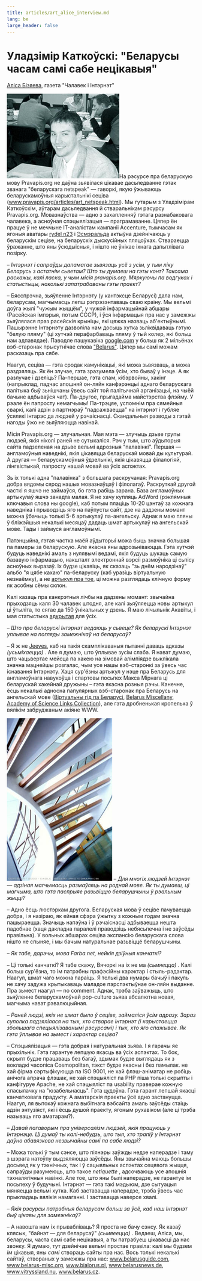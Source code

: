 ```yaml
---
title: articles/art_alice_interview.md 
lang: be
large_header: false
---
```





<h1 id="уладзімір-каткоўскі-беларусы-часам-самі-сабе-нецікавыя">Уладзімір Каткоўскі: "Беларусы часам самі сабе нецікавыя"</h1>

<a href="mailto:alicerelease@yahoo.com?subject=pravapis.org%20interview">Аліса Бізяева</a>, газета "Чалавек і Інтэрнэт"


<img src="katkouski3.jpg" width="300" height="225" alt="Uladzimir Katkouski, pravapis.org founder and webteam leader" />На рэсурсе пра беларускую мову Pravapis.org не даўна зьявілася цікавае дасьледванне гэтак званага "беларускага netspeak" — гаворкі, якую ўжываюць беларускамоўныя карыстальнікі сеціва (<a href="articles/art_netspeak.html">www.pravapis.org/articles/art_netspeak.html</a>). Мы гутарым з Уладзімірам Каткоўскім, аўтарам дасьледвання й стваральнікам рэсурсу Pravapis.org. Мовазнаўства — адно з захапленняў гэтага разнабаковага чалавека, а асноўная спэцыялізацыя — праграмаванне. Цяпер ён працуе ў не меччыне IT-аналістам кампаніі Accenture, тымчасам як ягоныя аватары <a href="http://rydel.cjb.net/">rydel n23</a> і <a href="http://www.geocities.com/by_esmi/ralda/">Эсмэральда</a> актыўна дзейнічаюць у беларускім сеціве, на беларускіх дыскусійных пляцоўках. Ствараецца ўражанне, што яны ўсюдыісныя, і нішто не ўнікае іхнага дапытлівага позірку.


 *– Інтэрнэт і сапраўды дапамагае зьвязаць усё з усім, у тым ліку Беларусь з астатнім сьветам? Што ты думаеш на гэты конт? Таксама раскажы, калі ласка, у чым місія pravapis.org. Мяркуючы па водгуках і статыстыцы, наколькі запатрабаваны гэты праект?* 


– Бясспрэчна, зьяўленне Інтэрнэту (у кантэксце Беларусі) дала нам, беларусам, магчымасць лепш рэпрэзэнтаваць сваю краіну. Мы вельмі доўга жылі "чужым жыццём", у чужой інфармацыйнай абшары (Расейская імпэрыя, потым СССР), і ўся інфармацыя пра нас у замежжы зьяўлялася праз расейскія крыніцы, які цяжка назваць аб'ектыўнымі. Пашырэнне Інтэрнэту дазволіла нам досыць хутка зьліквідаваць гэтую "белую пляму" (ці хутчэй перафарбаваць пляму ў тый колер, які больш нам адпавядае). Паводле пашукавіка <a href="http://www.google.com/webhp?hl=be">google.com</a> у больш як 2 мільёнах вэб-старонак прысутнічае слова <a href="articles/art_belarus_name.html">"Belarus"</a>. Цяпер мы самі можам расказаць пра сябе.


Наагул, сеціва — гэта сродак камунікацыі, які можа зьвязваць, а можа раздзяляць. Як ён злучае, гэта зразумела ўсім, хто бываў у інэце. А як разлучае і дзеліць? Па-першае, гэта спам, кібэрвойны, хакінг (напрыклад, падчас апошняй он-ляйн канфэрэнцыі аднаго беларускага палітыка быў зьнішчаны ўвесь сайт той палітычнай арганізацыі, на чыёй бачыне адбываўся чат). Па-другое, прыгадайма майстэрства флэйму. У рэале ён папросту немагчымы! Па-трэцяе, успомнім пра сямейныя сваркі, калі адзін з партнэраў "падсажваецца" на інтэрнэт і губляе ўсялякі інтарэс да людзей у рэчаіснасці. Скандальныя разводы з гэтай нагоды ўжо не зьяўляюцца навінай.


Місія Pravapis.org — злучальная. Мая мэта — злучыць дзьве групы людзей, якія ніколі раней не сутыкаліся. Рэч у тым, што аўдыторыя сайта падзеленая на дзьве вельмі адрозныя "палавінкі". Першая — англамоўныя наведнікі, якія цікавяцца беларускай мовай ды культурай. А другая — беларускамоўныя ўдзельнікі, якія цікавяцца філалогіяй, лінгвістыкай, папросту нашай мовай ва ўсіх аспэктах.


Зь іх толькі адна "палавінка" з большага раскручаная: Pravapis.org добра вядомы сярод нашых мовазнаўцаў і філолагаў. Раскруткай другой часткі я яшчэ не займаўся, бо гэта рабіць зарана. База англамоўных артыкулаў яшчэ занадта малая. Я не хачу купляць AdWord (рэклямныя ключавыя слова ны google), каб потым плаціць 10-20 цэнтаў за кожнага наведніка і прыводзіць яго на паўпусты сайт, дзе на дадзены момант можна ўбачыць толькі 5-6 артыкулаў па-ангельску. Аднак я маю пляны ў бліжэйшыя некалькі месяцаў дадаць шмат артыкулаў на ангельскай мове. Тады і займуся англамоўнымі.


Патэнцыйна, гэтая частка маёй аўдыторыі можа быць значна большая па памеры за беларускую. Але якасна яны адрозьніваюцца. Гэта хутчэй будуць наведнікі амаль з нулявымі ведамі, якія будуць шукаць самую базавую інфармацыю, накшталт электроннай вэрсіі размоўніка ці сьпісу асноўных выразаў. Іх будзе цікавіць, як сказаць "зь днём народзінаў" альбо "я цябе кахаю" па-беларуску (каб уразіць віртуальную незнаёмку), а не <a href="articles/art_vocative.html">артыкул пра тое</a>, ці можна разглядаць клічную форму як асобны сёмы склон.


Калі казаць пра канкрэтныя лічбы на дадзены момант: звычайна прыходзяць каля 30 чалавек штодня, але калі зьяўляецца новы артыкул ці ўтыліта, то сягае да 150 ўнікальных у дзень. Я маю лічыльнік Акавіты, і мая статыстыка <a href="http://adlik.akavita.by/stat/stat.pl?id=1586&amp;lang=be">адкрытая</a> для ўсіх.


 *– Што пра беларускі Інтэрнэт ведаюць у сьвеце? Як беларускі Інтэрнэт уплывае на погляды замежнікаў на беларусаў?* 


– Я ж не <a href="http://www.ask.com">Jeeves</a>, каб на такія скамплікаваныя пытанні даваць адказы  *(усьміхаецца)* . Але я думаю, што ўплывае зусім слаба. Я нават думаю, што чацьвертае мейсца па хакею на зімовай алімпіядзе выклікала значна мацнейшы розгалас, чым усе нашы вэб-старонкі за ўвесь час існавання Інтэрнэту. Хаця сур'ёзны артыкул у нэце пра Беларусь для англамоўнага навукоўца і спартовы посьпех Макса Мірнага ці беларускай хакейнай дружыны – гэта якасна розныя рэчы. Канечне, ёсць некалькі адносна папулярных вэб-старонак пра Беларусь на ангельскай мове (<a href="http://www.belarusguide.com">Віртуальны гід па Беларусі</a>, <a href="http://www.belarus-misc.org/">Belarus Miscellany</a>, <a href="http://www.ac.by/country/">Academy of Science Links Collection</a>), але гэта дробненькая кропелька ў вялікім забруджаным акіяне WWW.


<img src="lesvica.jpg" width="281" height="432" />  *– Для многіх людзей Інтэрнэт — адзіная магчымасць размаўляць на роднай мове. Як ты думаеш, ці магчыма, што гэта паспрыяе разьвіццю беларушчыны ў рэальным жыцці?* 


– Адно ёсць люстэркам другога. Беларуская мова ў сеціве пачуваецца добра, і я назіраю, як ейная сфэра ўжытку з кожным годам значна пашыраецца. Значыць напэўна і ў рэчаіснасці адбываецца нешта падобнае (хаця дакладна паралелі праводзіць небясьпечна і не заўсёды правільна). У вольных абшарах сеціва экспансію беларускага слова нішто не спыняе, і мы бачым натуральнае разьвіццё беларушчыны.


 *– Як табе, дарэчы, мова Farba.net, нейкія дзіўныя канчаткі?* 


– Ці толькі канчаткі? Я табе скажу, Вячоркі на іх не ма  *(сьмяецца)* . Калі больш сур'ёзна, то ім патрэбны прафэсійны карэктар і стыль-рэдактар. Наагул, шмат чаго можна параіць. Я толькі два нумары бачыў і пакуль не хачу задужа крытыкаваць маладое пэрспэктыўнае он-ляйн выданне. Пра зьмест наагул — no comment. Аднак, трэба заўважыць, што зьяўленне беларускамоўнай pop-culture зьява абсалютна новая, магчыма нават рэвалюцыйная.


 *– Раней людзі, якіх не шмат было ў сеціве, займаліся ўсім адразу. Зараз суполка падзялілася на тых, хто стварае інтэрнэт (і карыстаецца збольшага спецыялізаванымі рэсурсамі) і тых, хто яго спажывае. Як гэта ўплывае на зьмест і характар сеціва?* 


– Спэцыялізацыя — гэта добрая і натуральная зьява. І я гарачы яе прыхільнік. Гэта гарантуе лепшую якасць ва ўсіх аспэктах. То бок, скрыпт будзе працаваць без багаў, здымак будзе выглядаць як з вокладкі часопіса Cosmopolitan, тэкст будзе якасны і без памылак. не хай фірма сэртыфікуюцца па ISO 9001, не хай флэш-аніматар не  робіць анічога апрача флэшак, не хай спэцыяліст па PHP піша толькі скрыпты і канфігуруе Apache, не хай спэцыяліст па usability праверае кожную спасылачку на "юзабельнасць". Гэта цудоўна. Гэта гарант лепшай якасці канчатковага прадукту. А аматарскія праекты ўсё адно застануцца. Наагул, ля вытокаў кожнага выбітнага вэбсайта амаль заўсёды стаіць адзін энтузіяст, які і ёсць душой праекту, ягоным рухавіком (але ці трэба называць яго аматарам?).


 *– Давай пагаворым пра універсалізм людзей, якія працуюць у Інтэрнэце. Ці думаў ты калі-небудзь, што тыя, хто трапіў у Інтэрнэт даўно абавязкова незвычайны самі па сабе людзі?* 


– Можа толькі ў тым сэнсе, што піянэры заўжды недзе наперадзе і таму з шэрага натоўпу выдзяляюцца заўсёды. Яны звычайна маюць большы досьвед як у тэхнічных, так і ў сацыяльных аспэктах сецявога жыцця, сапраўды разумеюць, што такое  *netiquette* , адсочваюць усе апошнія тэхналягічныя навінкі. Але тое, што яны былі наперадзе, не гарантуе ім посьпеху ў будучыні. Інтэрнэт — гэта такі мэдыюм, дзе сытуацыя мяняецца вельмі хутка. Каб заставацца наперадзе, трэба ўвесь час прыкладаць вялікія намаганні. І заставацца наверсе хвалі.


 *– Якія рэсурсы патрэбныя беларусам больш за ўсё, каб наш Інтэрнэт быў цікавы для замежнікаў?* 


– А навошта нам іх прывабліваць? Я проста не  бачу сэнсу. Як казаў клясык, "байнэт — для беларусаў"  *(сьмяеецца)* . Ведаеш, Аліса, мы, беларусы, часта самі сабе нецікавыя, а ты патрабуеш цікавасці да нас звонку. Я думаю, тут дзейнічае вельмі простае правіла: калі мы будзем  *ім*  цікавыя, яны  *самі*  створаць сайты пра нас. Вось толькі некалькі сайтаў, створаных у замежжы пра нас: <a href="http://www.belarusguide.com/">www.belarusguide.com</a>, <a href="http://www.belarus-misc.org/">www.belarus-misc.org</a>, <a href="http://www.bialorus.pl/">www.bialorus.pl</a>, <a href="http://www.belarusnews.de/">www.belarusnews.de</a>, <a href="http://www.vitryssland.nu/">www.vitryssland.nu</a>, <a href="http://www.belarus.cz/">www.belarus.cz</a>.
